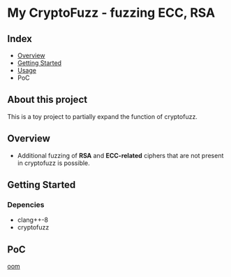 # My CryptoFuzz - fuzzing ECC, RSA
## Index
  - [Overview](#overview) 
  - [Getting Started](#getting-started)
  - [Usage](#Usage)
  - PoC
## About this project
This is a toy project to partially expand the function of cryptofuzz.

## Overview
- Additional fuzzing of **RSA** and **ECC-related** ciphers that are not present in cryptofuzz is possible.

## Getting Started
### Depencies
- clang++-8
- cryptofuzz

## PoC

[oom](https://github.com/topcue/my-cryptofuzz/blob/master/ecc/log/oom-09a67d07733134dcc0f62c3048353a477f451580)
